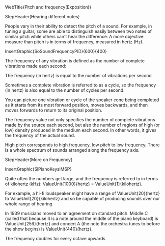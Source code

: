 WebTitle{Pitch and frequency(Exposition)}

StepHeader{Hearing different notes}

People vary in their ability to detect the pitch of a sound. For example, in tuning a guitar, some are able to distinguish easily between two notes of similar pitch while others can&apos;t hear the difference. A more objective measure than pitch is in terms of frequency, measured in hertz (Hz).

InsertGraphic{SoSoundFrequencyPID}{600}{400}

The frequency of any vibration is defined as the number of complete vibrations made each second:

The frequency (in hertz) is equal to the number of vibrations per second

Sometimes a complete vibration is referred to as a cycle, so the frequency (in hertz) is also equal to the number of cycles per second.

You can picture one vibration or cycle of the speaker cone being completed as it starts from its most forward position, moves backwards, and then moves forwards to return to its original position.

The frequency value not only specifies the number of complete vibrations made by the source each second, but also the number of regions of high (or low) density produced in the medium each second. In other words, it gives the frequency of the actual sound.

High pitch corresponds to high frequency, low pitch to low frequency. There is a whole spectrum of sounds arranged along the frequency axis.

StepHeader{More on Frequency}

InsertGraphic{SlPianoKeysIMSP}

Quite often the numbers get large, and the frequency is referred to in terms of kilohertz (kHz): ValueUnit{1000}{hertz} = ValueUnit{1}{kilohertz}.

For example, a hi-fi loudspeaker might have a range of ValueUnit{20}{hertz} to ValueUnit{20}{kilohertz} and so be capable of producing sounds over our whole range of hearing.

In 1939 musicians moved to an agreement on standard pitch. Middle C (called that because it is a note around the middle of the piano keyboard) is ValueUnit{256}{hertz} and concert A (the note the orchestra tunes to before the show begins) is ValueUnit{440}{hertz}.

The frequency doubles for every octave upwards.

